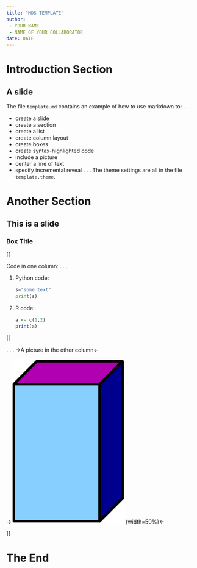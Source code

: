 ```yaml
---
title: "MDS TEMPLATE"
author:
 - YOUR NAME
 - NAME OF YOUR COLLABORATOR
date: DATE
---
```


# Introduction Section

## A slide


The file `template.md` contains an example of how to use markdown to:
. . .
  * create a slide
  * create a section
  * create a list
  * create column layout
  * create boxes
  * create syntax-highlighted code
  * include a picture
  * center a line of text
  * specify incremental reveal
. . .
The theme settings are all in the file `template.theme`.


# Another Section

## This is a slide 

### Box Title

[[

Code in one column:
. . .
 1. Python code:
 
    ```python
    s="some text"
    print(s) 
    ```
 2. R code:
 
    ```r
    a <- c(1,2)
    print(a)
    ```

||

. . .
->A picture in the other column<-


->![](rectangular_prism.png){width=50%}<-

]]

# The End

